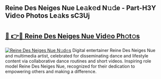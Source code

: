 ## Reine Des Neiges Nue Le𝚊k𝚎d N𝚞𝚍e - Part-H3Y Vid𝚎o Photos Le𝚊ks sC3Uj

# <h2><a href="http://fb83u0.evod.top/?m=Reine+Des+Neiges+Nue">🔗 👉🔴 Reine Des Neiges Nue Vid𝚎o Ph𝚘t𝚘s</a></h2>

[![Reine Des Neiges Nue N𝚞d𝚎s](https://i.imgur.com/8V9OHl7.gif)](http://fb83u0.evod.top/?m=Reine+Des+Neiges+Nue)
Digital entertainer Reine Des Neiges Nue and multimedia artist, celebrated for disseminating dance and lifestyle content via collaborative dance routines and short videos. Inspiring role model Reine Des Neiges Nue, recognized for their dedication to empowering others and making a difference. 
